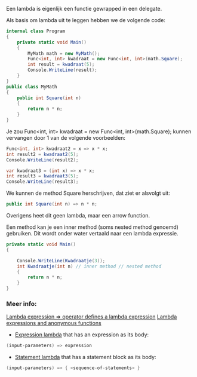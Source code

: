 
Een lambda is eigenlijk een functie gewrapped in een delegate.

Als basis om lambda uit te leggen hebben we de volgende code:

```c#
internal class Program
{
    private static void Main()
    {
        MyMath math = new MyMath();
        Func<int, int> kwadraat = new Func<int, int>(math.Square);
        int result = kwadraat(5);
        Console.WriteLine(result);
    }
}
public class MyMath
{
    public int Square(int n)
    {
        return n * n;
    }
}
```

Je zou Func<int, int> kwadraat = new Func<int, int>(math.Square); kunnen vervangen door 1 van de volgende voorbeelden:

```c#
Func<int, int> kwadraat2 = x => x * x;
int result2 = kwadraat2(5);
Console.WriteLine(result2);

var kwadraat3 = (int x) => x * x;
int result3 = kwadraat3(5);
Console.WriteLine(result3);
```
We kunnen de method Square herschrijven, dat ziet er alsvolgt uit:
```c#
public int Square(int n) => n * n;
```
Overigens heet dit geen lambda, maar een arrow function.

Een method kan je een inner method (soms nested method genoemd) gebruiken. Dit wordt onder water vertaald naar een lambda expressie. 
```c#
private static void Main()
{

    Console.WriteLine(Kwadraatje(3));
    int Kwadraatje(int n) // inner method // nested method
    {
        return n * n;
    }
}
```

### Meer info:
[Lambda expression => operator defines a lambda expression](https://learn.microsoft.com/en-us/dotnet/csharp/language-reference/operators/lambda-operator)
[Lambda expressions and anonymous functions](https://learn.microsoft.com/en-us/dotnet/csharp/language-reference/operators/lambda-expressions)

- [Expression lambda](https://learn.microsoft.com/en-us/dotnet/csharp/language-reference/operators/lambda-expressions#expression-lambdas) that has an expression as its body:
```c#
(input-parameters) => expression
``` 
- [Statement lambda](https://learn.microsoft.com/en-us/dotnet/csharp/language-reference/operators/lambda-expressions#statement-lambdas) that has a statement block as its body:
```c#
(input-parameters) => { <sequence-of-statements> }
```
